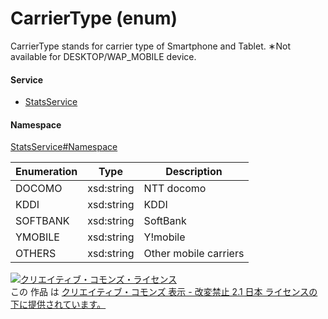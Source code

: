 

# CarrierType (enum)

CarrierType stands for carrier type of Smartphone and Tablet.
∗Not available for DESKTOP/WAP_MOBILE device.

#### Service

+ [StatsService](../../services/StatsService.md)

#### Namespace

[StatsService#Namespace](../../services/StatsService.md#namespace)

| Enumeration  |       Type       |          Description          |
| ------------ | ---------------- | ----------------------------- |
| DOCOMO | xsd:string | NTT docomo |
| KDDI | xsd:string | KDDI |
| SOFTBANK | xsd:string | SoftBank |
| YMOBILE | xsd:string | Y!mobile |
| OTHERS | xsd:string | Other mobile carriers |

<a rel="license" href="http://creativecommons.org/licenses/by-nd/2.1/jp/"><img alt="クリエイティブ・コモンズ・ライセンス" style="border-width:0" src="https://i.creativecommons.org/l/by-nd/2.1/jp/88x31.png" /></a><br />この 作品 は <a rel="license" href="http://creativecommons.org/licenses/by-nd/2.1/jp/">クリエイティブ・コモンズ 表示 - 改変禁止 2.1 日本 ライセンスの下に提供されています。</a>

